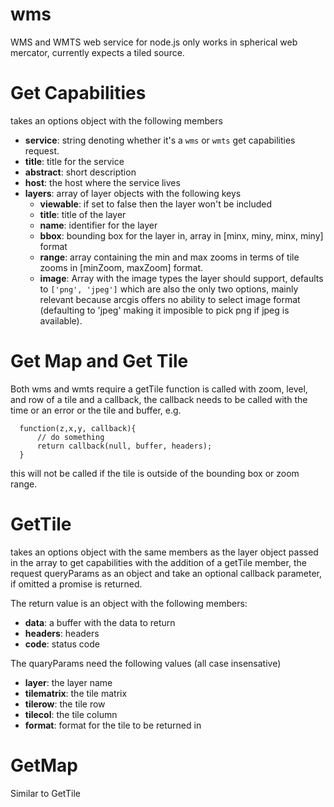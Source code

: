 wms
====

WMS and WMTS web service for node.js only works in spherical web mercator, currently expects a tiled source.

Get Capabilities
===

takes an options object with the following members

- **service**: string denoting whether it's a `wms` or `wmts` get capabilities request.
- **title**: title for the service
- **abstract**: short description
- **host**: the host where the service lives
- **layers**: array of layer objects with the following keys
    - **viewable**: if set to false then the layer won't be included
    - **title**: title of the layer
    - **name**: identifier for the layer
    - **bbox**: bounding box for the layer in, array in [minx, miny, minx, miny] format
    - **range**: array containing the min and max zooms in terms of tile zooms in [minZoom, maxZoom] format.
    - **image**: Array with the image types the layer should support, defaults to `['png', 'jpeg']` which are also the only two options, mainly relevant because arcgis offers no ability to select image format (defaulting to 'jpeg' making it imposible to pick png if jpeg is available).


Get Map and Get Tile
===

Both wms and wmts require a getTile function is called with zoom, level, and row of a tile and a callback, the callback needs to be called with the time or an error or the tile and buffer, e.g.

      function(z,x,y, callback){
          // do something
          return callback(null, buffer, headers);
      }

 this will not be called if the tile is outside of the bounding box or zoom range.

GetTile
===

takes an options object with the same members as the layer object passed in the array to get capabilities with the addition of a getTile member, the request queryParams as an object and take an optional callback parameter, if omitted a promise is returned.  

The return value is an object with the following members:

- **data**: a buffer with the data to return
- **headers**: headers
- **code**: status code

The quaryParams need the following values (all case insensative)

- **layer**: the layer name
- **tilematrix**: the tile matrix
- **tilerow**: the tile row
- **tilecol**: the tile column
- **format**: format for the tile to be returned in

GetMap
===

Similar to GetTile
